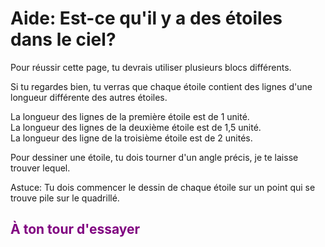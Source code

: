 # Aide: Est-ce qu'il y a des étoiles dans le ciel?

Pour réussir cette page, tu devrais utiliser plusieurs blocs différents.<br>

Si tu regardes bien, tu verras que chaque étoile contient des lignes d'une longueur différente des autres étoiles.<br>

La longueur des lignes de la première étoile est de 1 unité.<br>
La longueur des lignes de la deuxième étoile est de 1,5 unité.<br>
La longueur des ligne de la troisième étoile est de 2 unités.<br>

Pour dessiner une étoile, tu dois tourner d'un angle précis, je te laisse trouver lequel. <br>

Astuce: Tu dois commencer le dessin de chaque étoile sur un point qui se trouve pile sur le quadrillé. <br>

## <span style="color: #800080">À ton tour d'essayer</span>

[boucle]:img/boucle.png